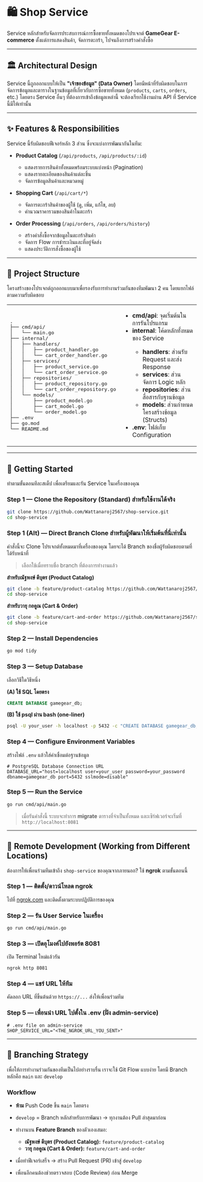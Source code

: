 # 🛍️ Shop Service

Service หลักสำหรับจัดการประสบการณ์การซื้อขายทั้งหมดของโปรเจกต์ **GameGear E-commerce** ตั้งแต่การแสดงสินค้า, จัดการตะกร้า, ไปจนถึงการสร้างคำสั่งซื้อ

---

## 🏛️ Architectural Design

Service นี้ถูกออกแบบให้เป็น **"เจ้าของข้อมูล" (Data Owner)** โดยมีหน้าที่รับผิดชอบในการจัดการข้อมูลและตารางในฐานข้อมูลที่เกี่ยวกับการซื้อขายทั้งหมด (`products`, `carts`, `orders`, etc.) โดยตรง
Service อื่นๆ ที่ต้องการเข้าถึงข้อมูลเหล่านี้ จะต้องเรียกใช้งานผ่าน API ที่ Service นี้มีให้เท่านั้น

---

## ✨ Features & Responsibilities

Service นี้รับผิดชอบฟีเจอร์หลัก 3 ส่วน ซึ่งจะแบ่งการพัฒนากันในทีม:

* **Product Catalog** (`/api/products`, `/api/products/:id`)

  * แสดงรายการสินค้าทั้งหมดพร้อมระบบแบ่งหน้า (Pagination)
  * แสดงรายละเอียดของสินค้าแต่ละชิ้น
  * จัดการข้อมูลสินค้าและหมวดหมู่

* **Shopping Cart** (`/api/cart/*`)

  * จัดการตะกร้าสินค้าของผู้ใช้ (ดู, เพิ่ม, แก้ไข, ลบ)
  * คำนวณราคารวมของสินค้าในตะกร้า

* **Order Processing** (`/api/orders`, `/api/orders/history`)

  * สร้างคำสั่งซื้อจากข้อมูลในตะกร้าสินค้า
  * จัดการ Flow การชำระเงินและที่อยู่จัดส่ง
  * แสดงประวัติการสั่งซื้อของผู้ใช้

---

## 📂 Project Structure

โครงสร้างของโปรเจกต์ถูกออกแบบมาเพื่อรองรับการทำงานร่วมกันของทีมพัฒนา 2 คน โดยแยกไฟล์ตามความรับผิดชอบ

<table>
<tr>
<td width="50%">
<pre>
.
├── cmd/api/
│   └── main.go
├── internal/
│   ├── handlers/
│   │   ├── product_handler.go
│   │   └── cart_order_handler.go
│   ├── services/
│   │   ├── product_service.go
│   │   └── cart_order_service.go
│   ├── repositories/
│   │   ├── product_repository.go
│   │   └── cart_order_repository.go
│   └── models/
│       ├── product_model.go
│       ├── cart_model.go
│       └── order_model.go
├── .env
├── go.mod
└── README.md
</pre>
</td>
<td>
  <ul>
    <li><b>cmd/api</b>: จุดเริ่มต้นในการรันโปรแกรม</li>
    <li><b>internal</b>: โค้ดหลักทั้งหมดของ Service</li>
    <ul>
      <li><b>handlers</b>: ส่วนรับ Request และส่ง Response</li>
      <li><b>services</b>: ส่วนจัดการ Logic หลัก</li>
      <li><b>repositories</b>: ส่วนสื่อสารกับฐานข้อมูล</li>
      <li><b>models</b>: ส่วนกำหนดโครงสร้างข้อมูล (Structs)</li>
    </ul>
    <li><b>.env</b>: ไฟล์เก็บ Configuration</li>
  </ul>
</td>
</tr>
</table>

---

## 🚀 Getting Started

ทำตามขั้นตอนทีละสเต็ป เพื่อเตรียมและรัน Service ในเครื่องของคุณ

### Step 1 — Clone the Repository (Standard) สำหรับใช้งานได้จริง

```bash
git clone https://github.com/Wattanaroj2567/shop-service.git
cd shop-service
```

### Step 1 (Alt) — Direct Branch Clone สำหรับผู้พัฒนาให้เริ่มต้นที่นี่เท่านั้น
คำสั่งนี้จะ Clone โปรเจกต์ทั้งหมดมาที่เครื่องของคุณ โดยจะได้ Branch ของชื่อผู้รับผิดชอบตามที่ได้รับหน้าที่
> เลือกใช้เมื่อทราบชื่อ branch ที่ต้องการทำงานแล้ว

**สำหรับณัฐพงษ์ ดีบุตร (Product Catalog)**

```bash
git clone -b feature/product-catalog https://github.com/Wattanaroj2567/shop-service.git
cd shop-service
```

**สำหรับวายุ กอคูณ (Cart & Order)**

```bash
git clone -b feature/cart-and-order https://github.com/Wattanaroj2567/shop-service.git
cd shop-service
```

### Step 2 — Install Dependencies

```bash
go mod tidy
```

### Step 3 — Setup Database

เลือกวิธีใดวิธีหนึ่ง

**(A) ใช้ SQL โดยตรง**

```sql
CREATE DATABASE gamegear_db;
```

**(B) ใช้ psql ผ่าน bash (one‑liner)**

```bash
psql -U your_user -h localhost -p 5432 -c "CREATE DATABASE gamegear_db;"
```

### Step 4 — Configure Environment Variables

สร้างไฟล์ `.env` แล้วใส่ค่าเชื่อมต่อฐานข้อมูล

```env
# PostgreSQL Database Connection URL
DATABASE_URL="host=localhost user=your_user password=your_password dbname=gamegear_db port=5432 sslmode=disable"
```

### Step 5 — Run the Service

```bash
go run cmd/api/main.go
```

> เมื่อรันคำสั่งนี้ ระบบจะทำการ **migrate** ตารางที่จำเป็นทั้งหมด และเซิร์ฟเวอร์จะเริ่มที่ `http://localhost:8081`

---

## 🤝 Remote Development (Working from Different Locations)

ต้องการให้เพื่อนร่วมทีมเข้าถึง `shop-service` ของคุณจากภายนอก? ใช้ **ngrok** ตามขั้นตอนนี้

### Step 1 — ติดตั้ง/ดาวน์โหลด ngrok

ไปที่ [ngrok.com](https://ngrok.com) และติดตั้งตามระบบปฏิบัติการของคุณ

### Step 2 — รัน User Service ในเครื่อง

```bash
go run cmd/api/main.go
```

### Step 3 — เปิดอุโมงค์ไปยังพอร์ต 8081

เปิด Terminal ใหม่แล้วรัน

```bash
ngrok http 8081
```

### Step 4 — แชร์ URL ให้ทีม

คัดลอก URL ที่ขึ้นต้นด้วย `https://...` ส่งให้เพื่อนร่วมทีม

### Step 5 — เพื่อนนำ URL ไปตั้งใน .env (ฝั่ง admin-service)

```env
# .env file on admin-service
SHOP_SERVICE_URL="<THE_NGROK_URL_YOU_SENT>"
```

---

## 🌱 Branching Strategy

เพื่อให้การทำงานร่วมกันของทีมเป็นไปอย่างราบรื่น เราจะใช้ Git Flow แบบง่าย โดยมี Branch หลักคือ `main` และ `develop`

### Workflow

* **ห้าม** Push Code ขึ้น `main` โดยตรง
* `develop` = Branch หลักสำหรับการพัฒนา → ทุกงานต้อง Pull ล่าสุดมาก่อน
* ทำงานบน **Feature Branch** ของตัวเองเสมอ:

  * **ณัฐพงษ์ ดีบุตร (Product Catalog):** `feature/product-catalog`
  * **วายุ กอคูณ (Cart & Order):** `feature/cart-and-order`
* เมื่อทำฟีเจอร์เสร็จ → สร้าง Pull Request (PR) เข้าสู่ `develop`
* เพื่อนอีกคนต้องช่วยตรวจสอบ (Code Review) ก่อน Merge
